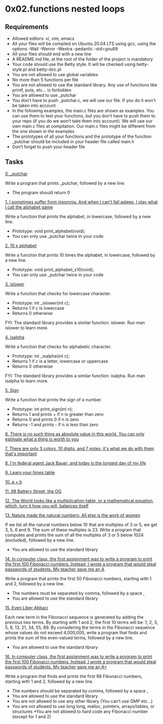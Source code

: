 # 0x02.functions nested loops

## Requirements
* Allowed editors: vi, vim, emacs
* All your files will be compiled on Ubuntu 20.04 LTS using gcc, using the options -Wall -Werror -Wextra -pedantic -std=gnu89
* All your files should end with a new line
* A README.md file, at the root of the folder of the project is mandatory
* Your code should use the Betty style. It will be checked using betty-style.pl and betty-doc.pl
* You are not allowed to use global variables
* No more than 5 functions per file
* You are not allowed to use the standard library. Any use of functions like printf, puts, etc… is forbidden
* You are allowed to use _putchar
* You don’t have to push _putchar.c, we will use our file. If you do it won’t be taken into account
* In the following examples, the main.c files are shown as examples. You can use them to test your functions, but you don’t have to push them to your repo (if you do we won’t take them into account). We will use our own main.c files at compilation. Our main.c files might be different from the one shown in the examples
* The prototypes of all your functions and the prototype of the function _putchar should be included in your header file called main.h
* Don’t forget to push your header file

## Tasks
[0. _putchar](https://github.com/Mfuseini10/alx-low_level_programming/blob/master/0x02-functions_nested_loops/0-putchar.c)

Write a program that prints _putchar, followed by a new line.
* The program should return 0

[1. I sometimes suffer from insomnia. And when I can't fall asleep, I play what I call the alphabet game](https://github.com/Mfuseini10/alx-low_level_programming/blob/master/0x02-functions_nested_loops/1-alphabet.c)

Write a function that prints the alphabet, in lowercase, followed by a new line.
* Prototype: void print_alphabet(void);
* You can only use _putchar twice in your code

[2. 10 x alphabet](https://github.com/Mfuseini10/alx-low_level_programming/blob/master/0x02-functions_nested_loops/2-print_alphabet_x10.c)

Write a function that prints 10 times the alphabet, in lowercase, followed by a new line.
* Prototype: void print_alphabet_x10(void);
* You can only use _putchar twice in your code

[3. islower](https://github.com/Mfuseini10/alx-low_level_programming/blob/master/0x02-functions_nested_loops/3-islower.c)

Write a function that checks for lowercase character.
* Prototype: int _islower(int c);
* Returns 1 if c is lowercase
* Returns 0 otherwise

FYI: The standard library provides a similar function: islower. Run man islower to learn more.

[4. isalpha](https://github.com/Mfuseini10/alx-low_level_programming/blob/master/0x02-functions_nested_loops/4-isalpha.c)

Write a function that checks for alphabetic character.
* Prototype: int _isalpha(int c);
* Returns 1 if c is a letter, lowercase or uppercase
* Returns 0 otherwise

FYI: The standard library provides a similar function: isalpha. Run man isalpha to learn more.

[5. Sign](https://github.com/Mfuseini10/alx-low_level_programming/blob/master/0x02-functions_nested_loops/5-sign.c)

Write a function that prints the sign of a number.
* Prototype: int print_sign(int n);
* Returns 1 and prints + if n is greater than zero
* Returns 0 and prints 0 if n is zero
* Returns -1 and prints - if n is less than zero

[6. There is no such thing as absolute value in this world. You can only estimate what a thing is worth to you](https://github.com/Mfuseini10/alx-low_level_programming/blob/master/0x02-functions_nested_loops/6-abs.c)

[7. There are only 3 colors, 10 digits, and 7 notes; it's what we do with them that's important](https://github.com/Mfuseini10/alx-low_level_programming/blob/master/0x02-functions_nested_loops/7-print_last_digit.c)

[8. I'm federal agent Jack Bauer, and today is the longest day of my life](https://github.com/Mfuseini10/alx-low_level_programming/blob/master/0x02-functions_nested_loops/8-24_hours.c)

[9. Learn your times table](https://github.com/Mfuseini10/alx-low_level_programming/blob/master/0x02-functions_nested_loops/9-times_table.c)

[10. a + b](https://github.com/Mfuseini10/alx-low_level_programming/blob/master/0x02-functions_nested_loops/10-add.c)

[11. 98 Battery Street, the OG](https://github.com/Mfuseini10/alx-low_level_programming/blob/master/0x02-functions_nested_loops/11-print_to_98.c)

[12. The World looks like a multiplication-table, or a mathematical equation, which, turn it how you will, balances itself](https://github.com/Mfuseini10/alx-low_level_programming/blob/master/0x02-functions_nested_loops/100-times_table.c)

[13. Nature made the natural numbers; All else is the work of women](https://github.com/Mfuseini10/alx-low_level_programming/blob/master/0x02-functions_nested_loops/101-natural.c)

If we list all the natural numbers below 10 that are multiples of 3 or 5, we get 3, 5, 6 and 9. The sum of these multiples is 23. Write a program that computes and prints the sum of all the multiples of 3 or 5 below 1024 (excluded), followed by a new line.
* You are allowed to use the standard library

[14. In computer class, the first assignment was to write a program to print the first 100 Fibonacci numbers. Instead, I wrote a program that would steal passwords of students. My teacher gave me an A](https://github.com/Mfuseini10/alx-low_level_programming/blob/master/0x02-functions_nested_loops/102-fibonacci.c)

Write a program that prints the first 50 Fibonacci numbers, starting with 1 and 2, followed by a new line.
* The numbers must be separated by comma, followed by a space , 
* You are allowed to use the standard library

[15. Even Liber Abbaci](https://github.com/Mfuseini10/alx-low_level_programming/blob/master/0x02-functions_nested_loops/103-fibonacci.c)

Each new term in the Fibonacci sequence is generated by adding the previous two terms. By starting with 1 and 2, the first 10 terms will be: 1, 2, 3, 5, 8, 13, 21, 34, 55, 89. By considering the terms in the Fibonacci sequence whose values do not exceed 4,000,000, write a program that finds and prints the sum of the even-valued terms, followed by a new line.
* You are allowed to use the standard library

[16. In computer class, the first assignment was to write a program to print the first 100 Fibonacci numbers. Instead, I wrote a program that would steal passwords of students. My teacher gave me an A+](https://github.com/Mfuseini10/alx-low_level_programming/blob/master/0x02-functions_nested_loops/104-fibonacci.c)

Write a program that finds and prints the first 98 Fibonacci numbers, starting with 1 and 2, followed by a new line.
* The numbers should be separated by comma, followed by a space ,
* You are allowed to use the standard library
* You are not allowed to use any other library (You can’t use GMP etc…)
* You are not allowed to use long long, malloc, pointers, arrays/tables, or structures
*You are not allowed to hard code any Fibonacci number (except for 1 and 2)
